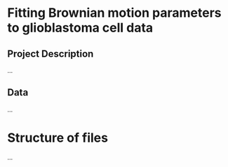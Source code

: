 # Fitting Brownian motion parameters to glioblastoma cell data

## Project Description
...

## Data
...

# Structure of files
...
